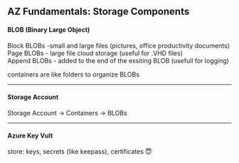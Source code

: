 AZ Fundamentals: Storage Components
----
####  BLOB (Binary Large Object)

Block BLOBs -small and large files (pictures, office productivity documents)   
Page BLOBs - large file cloud storage (useful for .VHD files)   
Append BLOBs - added to the end of the exsiting BLOB (usefull for logging)   
 
containers are like folders to organize BLOBs

----
#### Storage Account


Storage Account -> Containers -> BLOBs

----
#### Azure Key Vult
store: keys, secrets (like keepass), certificates :innocent:
